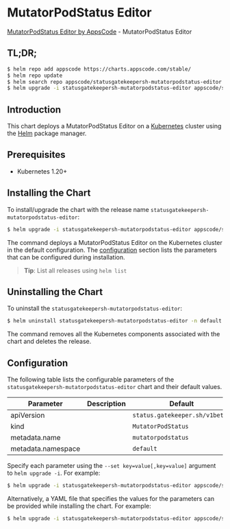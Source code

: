 # MutatorPodStatus Editor

[MutatorPodStatus Editor by AppsCode](https://appscode.com) - MutatorPodStatus Editor

## TL;DR;

```bash
$ helm repo add appscode https://charts.appscode.com/stable/
$ helm repo update
$ helm search repo appscode/statusgatekeepersh-mutatorpodstatus-editor --version=v0.24.0
$ helm upgrade -i statusgatekeepersh-mutatorpodstatus-editor appscode/statusgatekeepersh-mutatorpodstatus-editor -n default --create-namespace --version=v0.24.0
```

## Introduction

This chart deploys a MutatorPodStatus Editor on a [Kubernetes](http://kubernetes.io) cluster using the [Helm](https://helm.sh) package manager.

## Prerequisites

- Kubernetes 1.20+

## Installing the Chart

To install/upgrade the chart with the release name `statusgatekeepersh-mutatorpodstatus-editor`:

```bash
$ helm upgrade -i statusgatekeepersh-mutatorpodstatus-editor appscode/statusgatekeepersh-mutatorpodstatus-editor -n default --create-namespace --version=v0.24.0
```

The command deploys a MutatorPodStatus Editor on the Kubernetes cluster in the default configuration. The [configuration](#configuration) section lists the parameters that can be configured during installation.

> **Tip**: List all releases using `helm list`

## Uninstalling the Chart

To uninstall the `statusgatekeepersh-mutatorpodstatus-editor`:

```bash
$ helm uninstall statusgatekeepersh-mutatorpodstatus-editor -n default
```

The command removes all the Kubernetes components associated with the chart and deletes the release.

## Configuration

The following table lists the configurable parameters of the `statusgatekeepersh-mutatorpodstatus-editor` chart and their default values.

|     Parameter      | Description |                  Default                  |
|--------------------|-------------|-------------------------------------------|
| apiVersion         |             | <code>status.gatekeeper.sh/v1beta1</code> |
| kind               |             | <code>MutatorPodStatus</code>             |
| metadata.name      |             | <code>mutatorpodstatus</code>             |
| metadata.namespace |             | <code>default</code>                      |


Specify each parameter using the `--set key=value[,key=value]` argument to `helm upgrade -i`. For example:

```bash
$ helm upgrade -i statusgatekeepersh-mutatorpodstatus-editor appscode/statusgatekeepersh-mutatorpodstatus-editor -n default --create-namespace --version=v0.24.0 --set apiVersion=status.gatekeeper.sh/v1beta1
```

Alternatively, a YAML file that specifies the values for the parameters can be provided while
installing the chart. For example:

```bash
$ helm upgrade -i statusgatekeepersh-mutatorpodstatus-editor appscode/statusgatekeepersh-mutatorpodstatus-editor -n default --create-namespace --version=v0.24.0 --values values.yaml
```
